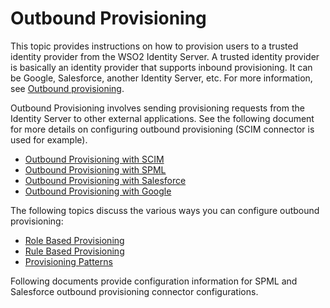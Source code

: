 # Outbound Provisioning

This topic provides instructions on how to provision users to a trusted
identity provider from the WSO2 Identity Server. A trusted identity
provider is basically an identity provider that supports inbound
provisioning. It can be Google, Salesforce, another Identity Server,
etc. For more information, see [Outbound
provisioning](identity-provisioning.md).

Outbound Provisioning involves sending provisioning requests from the
Identity Server to other external applications. See the following
document for more details on configuring outbound provisioning (SCIM
connector is used for example).

-   [Outbound Provisioning with SCIM](outbound-provisioning-with-scim.md)
-   [Outbound Provisioning with SPML](outbound-provisioning-with-spml.md)
-   [Outbound Provisioning with
    Salesforce](outbound-provisioning-with-salesforce.md)
-   [Outbound Provisioning with
    Google](outbound-provisioning-with-google.md)

The following topics discuss the various ways you can configure outbound
provisioning:

-   [Role Based
    Provisioning](https://docs.wso2.com/display/IS540/Role+Based+Provisioning)
-   [Rule Based
    Provisioning](https://docs.wso2.com/display/IS540/Rule+Based+Provisioning)
-   [Provisioning
    Patterns](https://docs.wso2.com/display/IS540/Provisioning+Patterns)

Following documents provide configuration information for SPML and
Salesforce outbound provisioning connector configurations.
